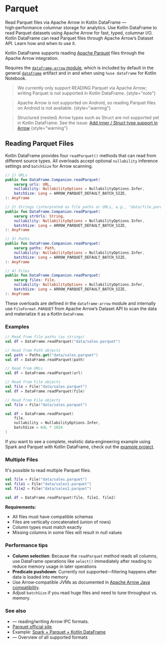 # Parquet

<web-summary>
Read Parquet files via Apache Arrow in Kotlin DataFrame — high‑performance columnar storage for analytics.
</web-summary>

<card-summary>
Use Kotlin DataFrame to read Parquet datasets using Apache Arrow for fast, typed, columnar I/O.
</card-summary>

<link-summary>
Kotlin DataFrame can read Parquet files through Apache Arrow’s Dataset API. Learn how and when to use it.
</link-summary>

Kotlin DataFrame supports reading [Apache Parquet](https://parquet.apache.org/) files through the Apache Arrow integration.

Requires the [`dataframe-arrow` module](Modules.md#dataframe-arrow), which is included by default in the general [`dataframe`](Modules.md#dataframe-general) artifact and in and when using `%use dataframe` for Kotlin Notebook.

> We currently only support READING Parquet via Apache Arrow; writing Parquet is not supported in Kotlin DataFrame.
> {style="note"}

> Apache Arrow is not supported on Android, so reading Parquet files on Android is not available.
> {style="warning"}

> Structured (nested) Arrow types such as Struct are not supported yet in Kotlin DataFrame.
> See the issue: [Add inner / Struct type support in Arrow](https://github.com/Kotlin/dataframe/issues/536)
> {style="warning"}

## Reading Parquet Files

Kotlin DataFrame provides four `readParquet()` methods that can read from different source types.
All overloads accept optional `nullability` inference settings and `batchSize` for Arrow scanning.

```kotlin
// 1) URLs
public fun DataFrame.Companion.readParquet(
    vararg urls: URL,
    nullability: NullabilityOptions = NullabilityOptions.Infer,
    batchSize: Long = ARROW_PARQUET_DEFAULT_BATCH_SIZE,
): AnyFrame

// 2) Strings (interpreted as file paths or URLs, e.g., "data/file.parquet", "file://", or "http(s)://")
public fun DataFrame.Companion.readParquet(
    vararg strUrls: String,
    nullability: NullabilityOptions = NullabilityOptions.Infer,
    batchSize: Long = ARROW_PARQUET_DEFAULT_BATCH_SIZE,
): AnyFrame

// 3) Paths
public fun DataFrame.Companion.readParquet(
    vararg paths: Path,
    nullability: NullabilityOptions = NullabilityOptions.Infer,
    batchSize: Long = ARROW_PARQUET_DEFAULT_BATCH_SIZE,
): AnyFrame

// 4) Files
public fun DataFrame.Companion.readParquet(
    vararg files: File,
    nullability: NullabilityOptions = NullabilityOptions.Infer,
    batchSize: Long = ARROW_PARQUET_DEFAULT_BATCH_SIZE,
): AnyFrame
```

These overloads are defined in the `dataframe-arrow` module and internally use `FileFormat.PARQUET` from Apache Arrow’s
Dataset API to scan the data and materialize it as a Kotlin `DataFrame`.

### Examples

```kotlin
// Read from file paths (as strings)
val df = DataFrame.readParquet("data/sales.parquet")
```

<!---FUN readParquetFilePath-->

```kotlin
// Read from Path objects
val path = Paths.get("data/sales.parquet")
val df = DataFrame.readParquet(path)
```

<!---END-->

<!---FUN readParquetURL-->

```kotlin
// Read from URLs
val df = DataFrame.readParquet(url)
```

<!---END-->

<!---FUN readParquetFile-->

```kotlin
// Read from File objects
val file = File("data/sales.parquet")
val df = DataFrame.readParquet(file)
```

<!---END-->


<!---FUN readParquetFileWithParameters-->

```kotlin
// Read from File objects
val file = File("data/sales.parquet")

val df = DataFrame.readParquet(
    file,
    nullability = NullabilityOptions.Infer,
    batchSize = 64L * 1024
)
```

<!---END-->


If you want to see a complete, realistic data‑engineering example using Spark and Parquet with Kotlin DataFrame,
check out the [example project](https://github.com/Kotlin/dataframe/tree/master/examples/idea-examples/spark-parquet-dataframe).

### Multiple Files

It's possible to read multiple Parquet files:

<!---FUN readMultipleParquetFiles-->

```kotlin
val file = File("data/sales.parquet")
val file1 = File("data/sales1.parquet")
val file2 = File("data/sales2.parquet")

val df = DataFrame.readParquet(file, file1, file2)
```

<!---END-->

**Requirements:**

- All files must have compatible schemas
- Files are vertically concatenated (union of rows)
- Column types must match exactly
- Missing columns in some files will result in null values

### Performance tips

- **Column selection**: Because the `readParquet` method reads all columns, use DataFrame operations like `select()` immediately after reading to reduce memory usage in later operations
- **Predicate pushdown**: Currently not supported—filtering happens after data is loaded into memory
- Use Arrow‑compatible JVMs as documented in
  [Apache Arrow Java compatibility](https://arrow.apache.org/docs/java/install.html#java-compatibility).
- Adjust `batchSize` if you read huge files and need to tune throughput vs. memory.

### See also

- [](ApacheArrow.md) — reading/writing Arrow IPC formats.
- [Parquet official site](https://parquet.apache.org/).
- Example: [Spark + Parquet + Kotlin DataFrame](https://github.com/Kotlin/dataframe/tree/master/examples/idea-examples/spark-parquet-dataframe)
- [](Data-Sources.md) — Overview of all supported formats
